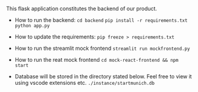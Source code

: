 This flask application constitutes the backend of our product.


* How to run the backend:
`cd backend` 
`pip install -r requirements.txt`
`python app.py`

* How to update the requirements:
`pip freeze > requirements.txt`

* How to run the streamlit mock frontend
`streamlit run mockfrontend.py`

* How to run the reat mock frontend
`cd mock-react-frontend && npm start`

* Database will be stored in the directory stated below. Feel free to view it using vscode extensions etc. 
`./instance/startmunich.db`